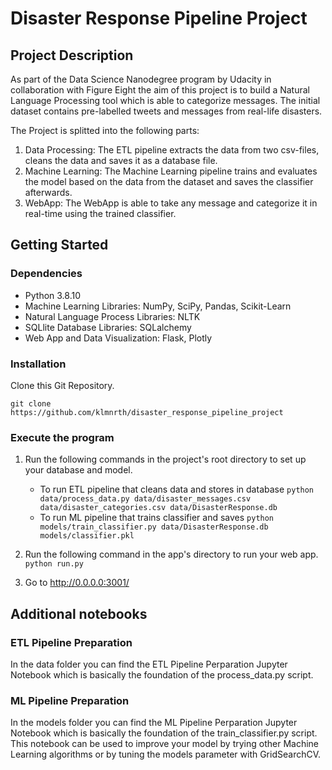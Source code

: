# Disaster Response Pipeline Project

## Project Description
As part of the Data Science Nanodegree program by Udacity in collaboration with Figure Eight the aim of this project is to build a Natural Language Processing tool which is able to categorize messages. The initial dataset contains pre-labelled tweets and messages from real-life disasters. 

The Project is splitted into the following parts:

1. Data Processing: The ETL pipeline extracts the data from two csv-files, cleans the data and saves it as a database file.
2. Machine Learning: The Machine Learning pipeline trains and evaluates the model based on the data from the dataset and saves the      classifier afterwards.
3. WebApp: The WebApp is able to take any message and categorize it in real-time using the trained classifier.

## Getting Started
### Dependencies
 - Python 3.8.10
 - Machine Learning Libraries: NumPy, SciPy, Pandas, Scikit-Learn
 - Natural Language Process Libraries: NLTK
 - SQLlite Database Libraries: SQLalchemy
 - Web App and Data Visualization: Flask, Plotly


### Installation
Clone this Git Repository.

`git clone https://github.com/klmnrth/disaster_response_pipeline_project`

### Execute the program

1. Run the following commands in the project's root directory to set up your database and model.

    - To run ETL pipeline that cleans data and stores in database
        `python data/process_data.py data/disaster_messages.csv data/disaster_categories.csv data/DisasterResponse.db`
    - To run ML pipeline that trains classifier and saves
        `python models/train_classifier.py data/DisasterResponse.db models/classifier.pkl`

2. Run the following command in the app's directory to run your web app.
    `python run.py`

3. Go to http://0.0.0.0:3001/

## Additional notebooks
### ETL Pipeline Preparation
In the data folder you can find the ETL Pipeline Perparation Jupyter Notebook which is basically the foundation of the process_data.py script.
### ML Pipeline Preparation
In the models folder you can find the ML Pipeline Perparation Jupyter Notebook which is basically the foundation of the train_classifier.py script.
This notebook can be used to improve your model by trying other Machine Learning algorithms or by tuning the models parameter with GridSearchCV.
